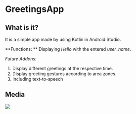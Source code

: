 # GreetingsApp

## What is it?
It is a simple app made by using Kotlin in Android Studio.

**Functions: **
Displaying *Hello* with the entered *user_name*.

*Future Addons:*
1. Display different greetings at the respective time.
2. Display greeting gestures according to area zones.
3. Including text-to-speech

## Media
<img src=https://png.pngtree.com/thumb_back/fh260/background/20210809/pngtree-fluid-abstract-gradient-background-wallpaper-for-android-blue-and-pink-image_759648.jpg>
